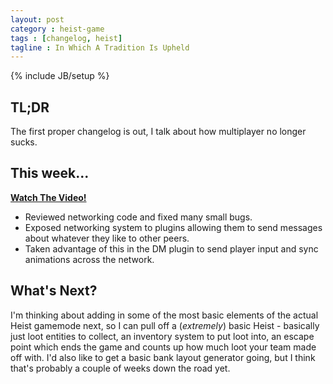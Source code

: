 ```yaml
---
layout: post
category : heist-game
tags : [changelog, heist]
tagline : In Which A Tradition Is Upheld
---
```

{% include JB/setup %}


## TL;DR

The first proper changelog is out, I talk about how multiplayer no longer sucks.

## This week...

[**Watch The Video!**](https://www.youtube.com/watch?v=ke00kU7H4IY)

- Reviewed networking code and fixed many small bugs.
- Exposed networking system to plugins allowing them to send messages about whatever they like to other peers.
- Taken advantage of this in the DM plugin to send player input and sync animations across the network.

## What's Next?

I'm thinking about adding in some of the most basic elements of the actual Heist gamemode next, so I can pull off a (_extremely_) basic Heist - basically just loot entities to collect, an inventory system to put loot into, an escape point which ends the game and counts up how much loot your team made off with. I'd also like to get a basic bank layout generator going, but I think that's probably a couple of weeks down the road yet.